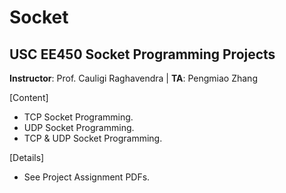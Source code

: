 # Socket

## **USC EE450 Socket Programming Projects**

**Instructor**: Prof. Cauligi Raghavendra | **TA**: Pengmiao Zhang

[Content]
- TCP Socket Programming.
- UDP Socket Programming.
- TCP & UDP Socket Programming.

[Details]<br>
- See Project Assignment PDFs.

